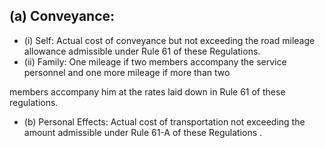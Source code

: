 ## (a) Conveyance:

- (i) Self:   Actual cost of conveyance but not exceeding the road mileage allowance admissible under Rule 61 of these Regulations.
- (ii)   Family: One mileage if two members accompany the service personnel and one more mileage if more than two

members accompany him at the rates laid down in Rule 61 of these regulations.

- (b) Personal Effects: Actual cost of transportation not exceeding the amount admissible under Rule 61-A of these Regulations .
